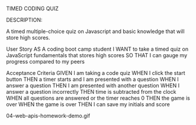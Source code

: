 TIMED CODING QUIZ

DESCRIPTION:

A timed multiple-choice quiz on Javascript and basic knowledge that will store high scores.

User Story
AS A coding boot camp student
I WANT to take a timed quiz on JavaScript fundamentals that stores high scores
SO THAT I can gauge my progress compared to my peers



Acceptance Criteria
GIVEN I am taking a code quiz
WHEN I click the start button
THEN a timer starts and I am presented with a question
WHEN I answer a question
THEN I am presented with another question
WHEN I answer a question incorrectly
THEN time is subtracted from the clock
WHEN all questions are answered or the timer reaches 0
THEN the game is over
WHEN the game is over
THEN I can save my initials and score


04-web-apis-homework-demo.gif
